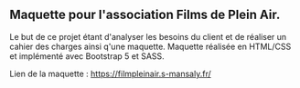 Maquette pour l'association Films de Plein Air.
-----
Le but de ce projet étant d'analyser les besoins du client et de réaliser un cahier des charges ainsi q'une maquette.
Maquette réalisée en HTML/CSS et implémenté avec Bootstrap 5 et SASS. 

Lien de la maquette : https://filmpleinair.s-mansaly.fr/

